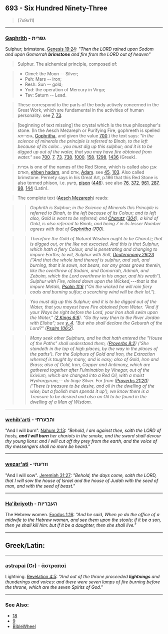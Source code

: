 ## 693 - Six Hundred Ninety-Three
> (7x9x11)

---

### [Gaphrith](/keys/GPRITh) - גפרית
Sulphur; brimstone. [Genesis 19:24](http://biblehub.com/genesis/19-24.htm): *"Then the LORD rained upon Sodom and upon Gomorrah **brimstone** and fire from the LORD out of heaven"*

> Sulphur. The alchemical principle, composed of:

> - Gimel: the Moon -- Silver;
> - Peh: Mars -- iron;
> - Resh: Sun -- gold;
> - Yod: the operation of Mercury in Virgo;
> - Tav: Saturn -- Lead.

> These correspond to the parts of the body actively concerned in the Great Work, which are fundamental in the activities of human personality. see [7](7), [73](73).

> [beginning of text missing] the crystal which is the true philosopher's stone. (In the Aesch Mezareph or Purifying Fire, gophreeth is spelled גופריתא, [Gophritha](/keys/GVPRIThA), and given the value [700](700).) the text says: *"In the science of minerals the principle is referred to Binah, to the left because of its color... you must dig up this sulphur; and it is to be digged up out of the water, that you may have fire obtained from water."* see [700](700), [7](7), [73](73), [738](738), [1000](1000), [158](158), [1298](1298), [1436](1436) (Greek).

> גפרית is one of the names of the Red Stone, which is called also אבן האדם, [ehben hadam](/keys/ABN.HADM), and אדם, [Adam](/keys/ADM). see [45](45), [103](103). Also called brimstone. Pernety says in his Great Art, p.186 that this Red Stone is also termed phison, i.e. פישון, [pison](/keys/PIShVN) ([446](446)). see also [76](76), [372](372), [961](961), [287](287), [98](98), [144](144) (Latin).

> The complete text ([Aesch Mezareph](http://www.levity.com/alchemy/aesch8.html)) reads:

> > *Gophrith is Sulphur; in the Science of Minerals this Principle is referred to Binah, to the left because of its Colour; and to left also, Gold is wont to be referred; and [Charutz](/keys/ChRVTz) ([304](304)), a kind of Gold, is also referred to Binah, and being 7 in its lesser Number agrees with that of [Gophritha](/keys/GVPRIThA) ([700](700)).*

> > *Therefore the Gold of Natural Wisdom ought to be Charutz; that is digged out, or the like not excocted. And this is that Sulphur, which hath a fiery Colour, and is penetrating and changing to impure Earths; to wit, Sulphur with Salt, [Deuteronomy 29:23](http://biblehub.com/deuteronomy/29-23.htm) ("And that the whole land thereof is sulphur, and salt, and burning, that it is sown, not bears, nor any grass grows therein, like the overthrow of Sodom, and Gomorrah, Admah, and Zeboim, which the Lord overthrew in his anger, and his wrath"). Sulphur with Fire, rained down upon the Wicked,---that is the impure Metals, [Psalm 11:6](http://biblehub.com/psalm/11-6.htm) ("On the wicked he will rain fiery coals and burning sulfur; a scorching wind will be their lot.").*

> > *You must dig up this Sulphur; and it is to be digged out of the Water, that you mayest have Fire obtained from Water. "And if your Ways be right before the Lord, your Iron shall swim upon the Water," ([2 Kings 6:6](http://biblehub.com/2_kings/6-6.htm)). "Go thy way then to the River Jordan with Elisha"; see [v. 4](http://biblehub.com/2_kings/6-4.htm). "But who shall declare the Geburah of the Lord?" ([Psalm 106:2](http://biblehub.com/psalms/106-2.htm)).*

> > *Many seek other Sulphurs, and he that hath entered the "House of the Paths" shall understand them, ([Proverbs 8:2](http://biblehub.com/proverbs/8-2.htm)) ('She standeth in the top of high places, by the way in the places of the paths'). For the Sulphurs of Gold and Iron, the Extraction whereof is taught by many, and is easy; also of Gold, Iron and Brass; also of Gold, Iron, Copper and Antimony, which are gathered together after Fulmination by Vinegar, out of the lixivium, which are changed into a Red Oil, with a moist Hydrargyrum,-- do tinge Silver. For from ([Proverbs 21:20](http://biblehub.com/proverbs/21-20.htm)) ('There is treasure to be desire, and oil in the dwelling of the wise; but a foolish man spends it up'), we know there is a Treasure to be desired and also an Oil to be found in the dwelling of a Man of Wisdom.*

---

### [wehib'arti](/keys/VHBORThI) - והבערתי
"And I will burn". [Nahum 2:13](http://biblehub.com/nahum/2-13.htm): *"Behold, I am against thee, saith the LORD of hosts, **and I will burn** her chariots in the smoke, and the sword shall devour thy young lions: and I will cut off thy prey from the earth, and the voice of thy messengers shall no more be heard."*

---

### [wezar'ati](/keys/VZROThI) - וזרעתי
"And I will sow". [Jeremiah 31:27](http://biblehub.com/jeremiah/31-27.htm): *"Behold, the days come, saith the LORD, that I will sow the house of Israel and the house of Judah with the seed of man, and with the seed of beast."*

---

### [Ha'ibriyoth](/keys/HOBRIVTh) - העבריות
The Hebrew women. [Exodus 1:16](http://biblehub.com/exodus/1-16.htm): *"And he said, When ye do the office of a midwife to the Hebrew women, and see them upon the stools; if it be a son, then ye shall kill him: but if it be a daughter, then she shall live."*

---

## Greek/Latin:

---

### [astrapai](/greek?word=astrapai) (Gr) - ἀστραπαὶ
Lightning. [Revelation 4:5](http://biblehub.com/revelation/4-5.htm): *"And out of the throne proceeded **lightnings** and thunderings and voices: and there were seven lamps of fire burning before the throne, which are the seven Spirits of God."*

---

### See Also:

- [18](18)
- [9](9)
- [BibleWheel](https://www.biblewheel.com//GR/GR_Database.php?Gem_Number=693)
